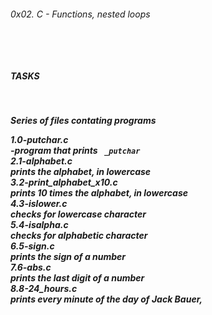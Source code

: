 <h6>0x02. C - Functions, nested loops<h6/>
  <br>
  <h5>TASKS<h5/>
    <br>
    
   Series of files contating programs
    
   1.0-putchar.c <br>
    -program that prints ` _putchar`<br>
   2.1-alphabet.c <br>
    prints the alphabet, in lowercase <br>
   3.2-print_alphabet_x10.c <br>
    prints 10 times the alphabet, in lowercase<br>
   4.3-islower.c<br>
    checks for lowercase character<br>
   5.4-isalpha.c<br>
    checks for alphabetic character<br>
   6.5-sign.c<br>
    prints the sign of a number<br>
   7.6-abs.c<br>
    prints the last digit of a number<br>
   8.8-24_hours.c<br>
    prints every minute of the day of Jack Bauer,<br>
    
   
    
